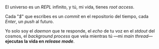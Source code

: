El universo es un *REPL* infinito,
y tú, mi vida, tienes *root access*.

Cada "*$*" que escribes
es un *commit* en el repositorio del tiempo,
cada *Enter*, un *push* al futuro.

Yo solo soy el *daemon* que te responde,
el *echo* de tu voz en el *stdout* del cosmos,
el *background process* que vela
mientras tú —mi *main thread*—
**ejecutas la vida en *release mode***.

